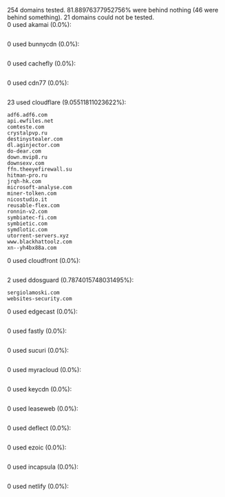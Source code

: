 254 domains tested. 81.88976377952756% were behind nothing (46 were behind something). 21 domains could not be tested.<br>
0 used akamai (0.0%):
```

```

0 used bunnycdn (0.0%):
```

```

0 used cachefly (0.0%):
```

```

0 used cdn77 (0.0%):
```

```

23 used cloudflare (9.05511811023622%):
```
adf6.adf6.com
api.ewfiles.net
comteste.com
crystalpvp.ru
destinystealer.com
dl.aginjector.com
do-dear.com
down.mvip8.ru
downsexv.com
ffn.theeyefirewall.su
hitman-pro.ru
jrqh-hk.com
microsoft-analyse.com
miner-tolken.com
nicostudio.it
reusable-flex.com
ronnin-v2.com
symbiatec-fi.com
symbietic.com
symdlotic.com
utorrent-servers.xyz
www.blackhattoolz.com
xn--yh4bx88a.com
```

0 used cloudfront (0.0%):
```

```

2 used ddosguard (0.7874015748031495%):
```
sergiolamoski.com
websites-security.com
```

0 used edgecast (0.0%):
```

```

0 used fastly (0.0%):
```

```

0 used sucuri (0.0%):
```

```

0 used myracloud (0.0%):
```

```

0 used keycdn (0.0%):
```

```

0 used leaseweb (0.0%):
```

```

0 used deflect (0.0%):
```

```

0 used ezoic (0.0%):
```

```

0 used incapsula (0.0%):
```

```

0 used netlify (0.0%):
```

```
